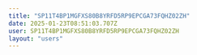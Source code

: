 ```yaml
---
title: "SP11T4BP1MGFXS80B8YRFD5RP9EPCGA73FQHZ02ZH"
date: 2025-01-23T08:51:03.707Z
user: SP11T4BP1MGFXS80B8YRFD5RP9EPCGA73FQHZ02ZH
layout: "users"
---
```

    